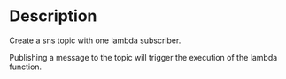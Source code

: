 # Description

Create a sns topic with one lambda subscriber.

Publishing a message to the topic will trigger the execution of the lambda function. 
